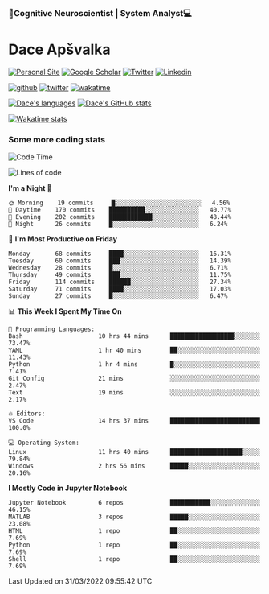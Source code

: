 ### 🧠Cognitive Neuroscientist | System Analyst💻
# Dace Apšvalka

[![Personal Site](https://img.shields.io/badge/website-teal?style=for-the-badge&logo=About.me&logoColor=white)](https://dcdace.net/)
[![Google Scholar](https://img.shields.io/badge/Scholar-yellow?style=for-the-badge&logo=googlescholar&logoColor=ffffff)](https://scholar.google.com/citations?hl=en&user=W8q0HBkAAAAJ&view_op=list_works&sortby=pubdate)
[![Twitter](https://img.shields.io/badge/Twitter-1DA1F2?logo=twitter&logoColor=white&style=for-the-badge)](https://twitter.com/dcdace)
[![Linkedin](https://img.shields.io/badge/linkedin-0077B5?logo=linkedin&logoColor=white&style=for-the-badge)](https://www.linkedin.com/in/dace-apsvalka/)

[![github](https://img.shields.io/github/followers/dcdace?logo=github&style=plastic)](https://github.com/dcdace?tab=followers "GitHub followers")
[![twitter](https://img.shields.io/twitter/follow/dcdace?label=followers&logo=twitter&color=%23007ec6&style=plastic)](https://twitter.com/dcdace "Twitter followers")
[![wakatime](https://wakatime.com/badge/user/6e7556d3-b1db-4eef-a7e8-9bad735fc27e.svg?style=plastic?v=2)](https://wakatime.com/@6e7556d3-b1db-4eef-a7e8-9bad735fc27e "Total time coded since Feb 28 2022")

[![Dace's languages](https://github-readme-stats.vercel.app/api/top-langs/?username=dcdace&langs_count=10&theme=nord&layout=compact)]() 
[![Dace's GitHub stats](https://github-readme-stats.vercel.app/api?username=dcdace&theme=dracula&hide=prs,issues&count_private=true&show_icons=true&hide_rank=true&include_all_commits=true&hide_title=false&custom_title=GitHub+Stats)](https://github.com/anuraghazra/github-readme-stats)

[![Wakatime stats](https://github-readme-stats.vercel.app/api/wakatime?username=dcdace&theme=react&layout=compact&custom_title=Coding+past+7+days&v=2)](https://wakatime.com/@6e7556d3-b1db-4eef-a7e8-9bad735fc27e "Recorded coding time in the past 7 days")
 ### Some more coding stats
<!--START_SECTION:waka-->
![Code Time](http://img.shields.io/badge/Code%20Time-61%20hrs%203%20mins-blue)

![Lines of code](https://img.shields.io/badge/From%20Hello%20World%20I%27ve%20Written-35%20Thousand%20lines%20of%20code-blue)

**I'm a Night 🦉** 

```text
🌞 Morning    19 commits     █░░░░░░░░░░░░░░░░░░░░░░░░   4.56% 
🌆 Daytime    170 commits    ██████████░░░░░░░░░░░░░░░   40.77% 
🌃 Evening    202 commits    ████████████░░░░░░░░░░░░░   48.44% 
🌙 Night      26 commits     █░░░░░░░░░░░░░░░░░░░░░░░░   6.24%

```
📅 **I'm Most Productive on Friday** 

```text
Monday       68 commits     ████░░░░░░░░░░░░░░░░░░░░░   16.31% 
Tuesday      60 commits     ███░░░░░░░░░░░░░░░░░░░░░░   14.39% 
Wednesday    28 commits     █░░░░░░░░░░░░░░░░░░░░░░░░   6.71% 
Thursday     49 commits     ███░░░░░░░░░░░░░░░░░░░░░░   11.75% 
Friday       114 commits    ██████░░░░░░░░░░░░░░░░░░░   27.34% 
Saturday     71 commits     ████░░░░░░░░░░░░░░░░░░░░░   17.03% 
Sunday       27 commits     █░░░░░░░░░░░░░░░░░░░░░░░░   6.47%

```


📊 **This Week I Spent My Time On** 

```text
💬 Programming Languages: 
Bash                     10 hrs 44 mins      ██████████████████░░░░░░░   73.47% 
YAML                     1 hr 40 mins        ██░░░░░░░░░░░░░░░░░░░░░░░   11.43% 
Python                   1 hr 4 mins         █░░░░░░░░░░░░░░░░░░░░░░░░   7.41% 
Git Config               21 mins             ░░░░░░░░░░░░░░░░░░░░░░░░░   2.47% 
Text                     19 mins             ░░░░░░░░░░░░░░░░░░░░░░░░░   2.17%

🔥 Editors: 
VS Code                  14 hrs 37 mins      █████████████████████████   100.0%

💻 Operating System: 
Linux                    11 hrs 40 mins      ████████████████████░░░░░   79.84% 
Windows                  2 hrs 56 mins       █████░░░░░░░░░░░░░░░░░░░░   20.16%

```

**I Mostly Code in Jupyter Notebook** 

```text
Jupyter Notebook         6 repos             ███████████░░░░░░░░░░░░░░   46.15% 
MATLAB                   3 repos             █████░░░░░░░░░░░░░░░░░░░░   23.08% 
HTML                     1 repo              ██░░░░░░░░░░░░░░░░░░░░░░░   7.69% 
Python                   1 repo              ██░░░░░░░░░░░░░░░░░░░░░░░   7.69% 
Shell                    1 repo              ██░░░░░░░░░░░░░░░░░░░░░░░   7.69%

```



 Last Updated on 31/03/2022 09:55:42 UTC
<!--END_SECTION:waka-->